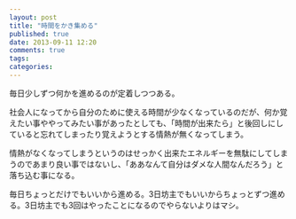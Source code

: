 ```yaml
---
layout: post
title: "時間をかき集める"
published: true
date: 2013-09-11 12:20
comments: true
tags: 
categories: 
---
```


毎日少しずつ何かを進めるのが定着しつつある。

社会人になってから自分のために使える時間が少なくなっているのだが、何か覚えたい事ややってみたい事があったとしても、「時間が出来たら」と後回しにしていると忘れてしまったり覚えようとする情熱が無くなってしまう。

情熱がなくなってしまうというのはせっかく出来たエネルギーを無駄にしてしまうのであまり良い事ではないし、「ああなんて自分はダメな人間なんだろう」と落ち込む事になる。

毎日ちょっとだけでもいいから進める。3日坊主でもいいからちょっとずつ進める。3日坊主でも3回はやったことになるのでやらないよりはマシ。
